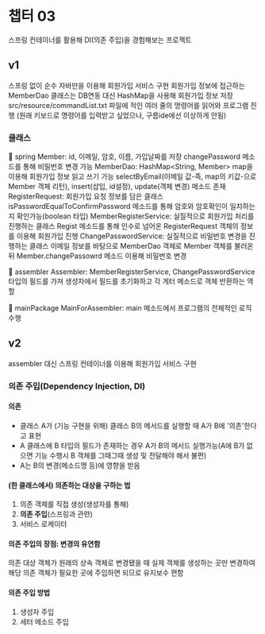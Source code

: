 # 챕터 03
스프링 컨테이너를 활용해 DI(의존 주입)을 경험해보는 프로젝트

## v1
스프링 없이 순수 자바만을 이용해 회원가입 서비스 구현
회원가입 정보에 접근하는 MemberDao 클래스는 DB연동 대신 HashMap을 사용해 회원가입 정보 저장
src/resource/commandList.txt 파일에 적인 여러 줄의 명령어를 읽어와 프로그램 진행
(원래 키보드로 명령어를 입력받고 싶었으나, 구름ide에선 이상하게 안됨)

### 클래스
🎁 spring
Member: id, 이메일, 암호, 이름, 가입날짜를 저장
    changePassword 메소드를 통해 비밀번호 변경 가능
MemberDao: HashMap<String, Member> map을 이용해 회원가입 정보 읽고 쓰기 가능
    selectByEmail(이메일 값-즉, map의 키값-으로 Member 객체 리턴), insert(삽입, id설정), update(객체 변경) 메소드 존재
RegisterRequest: 회원가입 요청 정보를 담은 클래스
    isPasswordEqualToConfirmPassword 메소드를 통해 암호와 암호확인이 일치하는지 확인가능(boolean 타입)
MemberRegisterService: 실질적으로 회원가입 처리를 진행하는 클래스
    Regist 메소드를 통해 인수로 넘어온 RegisterRequest 객체의 정보를 이용해
    회원가입 진행
ChangePasswordService: 실질적으로 비밀번호 변경을 진행하는 클래스
    이메일 정보를 바탕으로 MemberDao 객체로 Member 객체를 불러온 뒤
    Member.changePassowrd 메소드 이용해 비밀번호 변경
    
🎁 assembler
Assembler: MemberRegisterService, ChangePasswordService 타입의 필드를 가져
    생성자에서 필드를 초기화하고 각 게터 메소드로 객체 반환하는 역할
    
🎁 mainPackage
MainForAssembler: main 메소드에서 프로그램의 전체적인 로직 수행


## v2
assembler 대신 스프링 컨테이너를 이용해 회원가입 서비스 구현

### 의존 주입(Dependency Injection, DI)
#### 의존
- 클래스 A가 (기능 구현을 위해) 클래스 B의 메서드를 실행할 때 A가 B에 '의존'한다고 표현
- A 클래스에 B 타입의 필드가 존재하는 경우 A가 B의 메서드 실행가능(A에 B가 없으면 기능 수행시 B 객체를 그때그때 생성 및 전달해야 해서 불편)
- A는 B의 변경(메소드명 등)에 영향을 받음
#### (한 클래스에서) 의존하는 대상을 구하는 법
1. 의존 객체를 직접 생성(생성자를 통해)
2. __의존 주입__(스프링과 관련)
3. 서비스 로케이터
#### 의존 주입의 장점: 변경의 유연함
의존 대상 객체가 원래의 상속 객체로 변경됐을 때 실제 객체를 생성하는 곳만 변경하여 해당 의존 객체가 필요한 곳에 주입하면 되므로 유지보수 편함

#### 의존 주입 방법
1. 생성자 주입
2. 세터 메소드 주입
